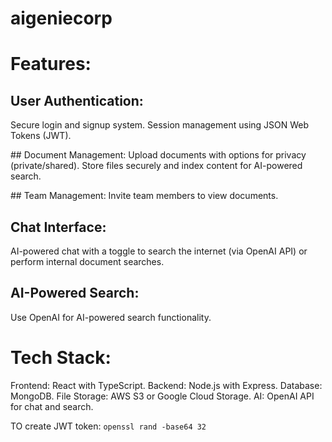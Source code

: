 # aigeniecorp

# Features:

## User Authentication:

Secure login and signup system.
Session management using JSON Web Tokens (JWT).

## Document Management:
Upload documents with options for privacy (private/shared).
Store files securely and index content for AI-powered search.

## Team Management:
Invite team members to view documents.

## Chat Interface:

AI-powered chat with a toggle to search the internet (via OpenAI API) or perform internal document searches.

## AI-Powered Search:

Use OpenAI for AI-powered search functionality.

# Tech Stack:

Frontend: React with TypeScript.
Backend: Node.js with Express.
Database: MongoDB.
File Storage: AWS S3 or Google Cloud Storage.
AI: OpenAI API for chat and search.

TO create JWT token:
`openssl rand -base64 32`
